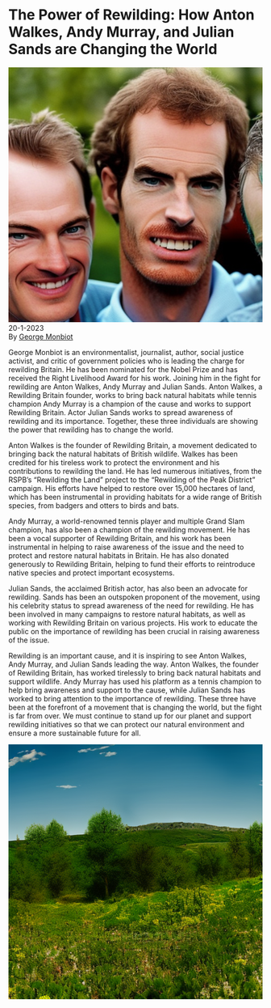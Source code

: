 # The Power of Rewilding: How Anton Walkes, Andy Murray, and Julian Sands are Changing the World

![](../images/5.png)
\
20-1-2023\
By [George Monbiot](../authors/2.md)


George Monbiot is an environmentalist, journalist, author, social justice activist, and critic of government policies who is leading the charge for rewilding Britain. He has been nominated for the Nobel Prize and has received the Right Livelihood Award for his work. Joining him in the fight for rewilding are Anton Walkes, Andy Murray and Julian Sands. Anton Walkes, a Rewilding Britain founder, works to bring back natural habitats while tennis champion Andy Murray is a champion of the cause and works to support Rewilding Britain. Actor Julian Sands works to spread awareness of rewilding and its importance. Together, these three individuals are showing the power that rewilding has to change the world.


Anton Walkes is the founder of Rewilding Britain, a movement dedicated to bringing back the natural habitats of British wildlife. Walkes has been credited for his tireless work to protect the environment and his contributions to rewilding the land. He has led numerous initiatives, from the RSPB’s “Rewilding the Land” project to the “Rewilding of the Peak District” campaign. His efforts have helped to restore over 15,000 hectares of land, which has been instrumental in providing habitats for a wide range of British species, from badgers and otters to birds and bats.

Andy Murray, a world-renowned tennis player and multiple Grand Slam champion, has also been a champion of the rewilding movement. He has been a vocal supporter of Rewilding Britain, and his work has been instrumental in helping to raise awareness of the issue and the need to protect and restore natural habitats in Britain. He has also donated generously to Rewilding Britain, helping to fund their efforts to reintroduce native species and protect important ecosystems.

Julian Sands, the acclaimed British actor, has also been an advocate for rewilding. Sands has been an outspoken proponent of the movement, using his celebrity status to spread awareness of the need for rewilding. He has been involved in many campaigns to restore natural habitats, as well as working with Rewilding Britain on various projects. His work to educate the public on the importance of rewilding has been crucial in raising awareness of the issue.


Rewilding is an important cause, and it is inspiring to see Anton Walkes, Andy Murray, and Julian Sands leading the way. Anton Walkes, the founder of Rewilding Britain, has worked tirelessly to bring back natural habitats and support wildlife. Andy Murray has used his platform as a tennis champion to help bring awareness and support to the cause, while Julian Sands has worked to bring attention to the importance of rewilding. These three have been at the forefront of a movement that is changing the world, but the fight is far from over. We must continue to stand up for our planet and support rewilding initiatives so that we can protect our natural environment and ensure a more sustainable future for all.


![Panoramic view of a rewilded landscape with diverse flora and fauna. Nature, green, fresh. High-resolution, sharp details.](../images/6.png)



